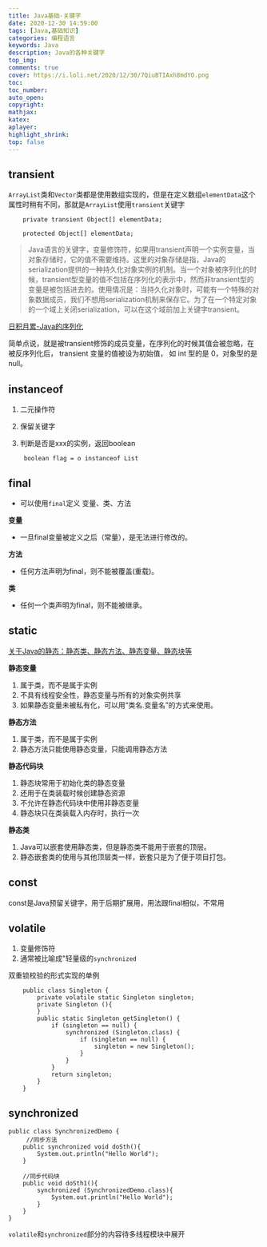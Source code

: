 ```yaml
---
title: Java基础-关键字
date: 2020-12-30 14:59:00
tags: [Java,基础知识]
categories: 编程语言
keywords: Java
description: Java的各种关键字
top_img:
comments: true
cover: https://i.loli.net/2020/12/30/7QiuBTIAxh8mdYO.png
toc:
toc_number:
auto_open:
copyright:
mathjax:
katex:
aplayer:
highlight_shrink:
top: false
---
```


##  transient

`ArrayList`类和`Vector`类都是使用数组实现的，但是在定义数组`elementData`这个属性时稍有不同，那就是`ArrayList`使用`transient`关键字

```
    private transient Object[] elementData;

    protected Object[] elementData;
```
> Java语言的关键字，变量修饰符，如果用transient声明一个实例变量，当对象存储时，它的值不需要维持。这里的对象存储是指，Java的serialization提供的一种持久化对象实例的机制。当一个对象被序列化的时候，transient型变量的值不包括在序列化的表示中，然而非transient型的变量是被包括进去的。使用情况是：当持久化对象时，可能有一个特殊的对象数据成员，我们不想用serialization机制来保存它。为了在一个特定对象的一个域上关闭serialization，可以在这个域前加上关键字transient。

[日积月累-Java的序列化](https://leeebean.github.io/leebean.github.io/2020/12/23/%E6%97%A5%E7%A7%AF%E6%9C%88%E7%B4%AF-Java%E7%9A%84%E5%BA%8F%E5%88%97%E5%8C%96/)

简单点说，就是被transient修饰的成员变量，在序列化的时候其值会被忽略，在被反序列化后， transient 变量的值被设为初始值， 如 int 型的是 0，对象型的是 null。


## instanceof

1. 二元操作符
2. 保留关键字
3. 判断是否是xxx的实例，返回boolean

        boolean flag = o instanceof List

## final

- 可以使用`final`定义 变量、类、方法

**变量**

- 一旦final变量被定义之后（常量），是无法进行修改的。

**方法**

- 任何方法声明为final，则不能被覆盖(重载)。

**类**

- 任何一个类声明为final，则不能被继承。

## static

[关于Java的静态：静态类、静态方法、静态变量、静态块等](https://zhuanlan.zhihu.com/p/26819685)

**静态变量**

1. 属于类，而不是属于实例
2. 不具有线程安全性，静态变量与所有的对象实例共享
3. 如果静态变量未被私有化，可以用“类名.变量名”的方式来使用。

**静态方法**

1. 属于类，而不是属于实例
2. 静态方法只能使用静态变量，只能调用静态方法

**静态代码块**

1. 静态块常用于初始化类的静态变量
2. 还用于在类装载时候创建静态资源
3. 不允许在静态代码块中使用非静态变量
4. 静态块只在类装载入内存时，执行一次

**静态类**

1. Java可以嵌套使用静态类，但是静态类不能用于嵌套的顶层。
2. 静态嵌套类的使用与其他顶层类一样，嵌套只是为了便于项目打包。


## const

const是Java预留关键字，用于后期扩展用，用法跟final相似，不常用


## volatile

1. 变量修饰符
2. 通常被比喻成"轻量级的`synchronized`

双重锁校验的形式实现的单例
```
    public class Singleton {
        private volatile static Singleton singleton;
        private Singleton (){
        }
        public static Singleton getSingleton() {
            if (singleton == null) {
                synchronized (Singleton.class) {
                    if (singleton == null) {
                        singleton = new Singleton();
                    }
                }
            }
            return singleton;
        }
    }
```

## synchronized

```
public class SynchronizedDemo {
     //同步方法
    public synchronized void doSth(){
        System.out.println("Hello World");
    }

    //同步代码块
    public void doSth1(){
        synchronized (SynchronizedDemo.class){
            System.out.println("Hello World");
        }
    }
}
```

`volatile`和`synchronized`部分的内容待多线程模块中展开

